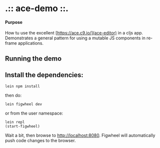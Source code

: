 .:: ace-demo ::.
==============

#### Purpose

How tu use the excellent [https://ace.c9.io/](ace-editor) in a cljs app. 
Demonstrates a general pattern for using a mutable JS components in re-frame applications.

## Running the demo

## Install the dependencies:

```
lein npm install
```

then do:

```
lein figwheel dev
```

or from the user namespace:

```
lein repl
(start-figwheel)
```

Wait a bit, then browse to [http://localhost:8080](http://localhost:8080).
Figwheel will automatically push code changes to the browser. 
